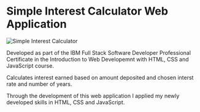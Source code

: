 # Simple Interest Calculator Web Application

![Simple Interest Calculator](https://user-images.githubusercontent.com/112181040/193228732-aacb2471-290d-4d7d-8655-7496dace6213.png)

Developed as part of the IBM Full Stack Software Developer Professional Certificate in the Introduction to Web Developemnt with HTML, CSS and JavaScript course.

Calculates interest earned based on amount deposited and chosen interst rate and number of years. 

Through the development of this web application I applied my newly developed skills in HTML, CSS and JavaScript.
